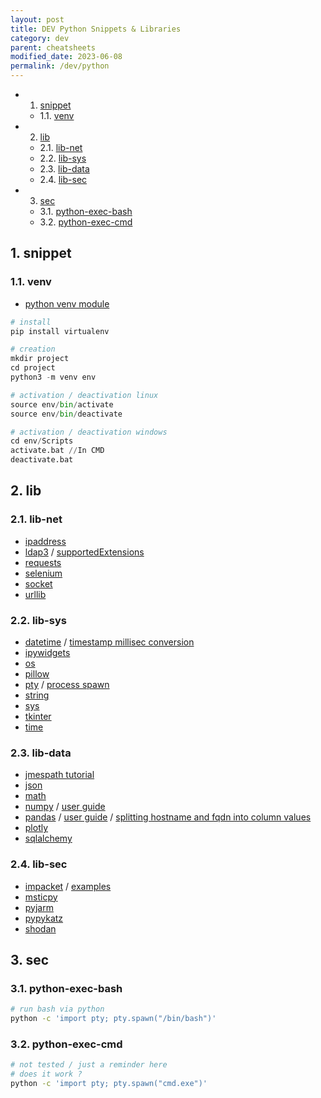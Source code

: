 ```yaml
---
layout: post
title: DEV Python Snippets & Libraries
category: dev
parent: cheatsheets
modified_date: 2023-06-08
permalink: /dev/python
---
```


<!-- vscode-markdown-toc -->
* 1. [snippet](#snippet)
	* 1.1. [venv](#venv)
* 2. [lib](#lib)
	* 2.1. [lib-net](#lib-net)
	* 2.2. [lib-sys](#lib-sys)
	* 2.3. [lib-data](#lib-data)
	* 2.4. [lib-sec](#lib-sec)
* 3. [sec](#sec)
	* 3.1. [python-exec-bash](#python-exec-bash)
	* 3.2. [python-exec-cmd](#python-exec-cmd)

<!-- vscode-markdown-toc-config
	numbering=true
	autoSave=true
	/vscode-markdown-toc-config -->
<!-- /vscode-markdown-toc -->

##  1. <a name='snippet'></a>snippet

###  1.1. <a name='venv'></a>venv

- [python venv module](https://packaging.python.org/en/latest/guides/installing-using-pip-and-virtual-environments/)

```python
# install 
pip install virtualenv

# creation
mkdir project
cd project
python3 -m venv env

# activation / deactivation linux
source env/bin/activate
source env/bin/deactivate

# activation / deactivation windows
cd env/Scripts
activate.bat //In CMD
deactivate.bat
```
##  2. <a name='lib'></a>lib

###  2.1. <a name='lib-net'></a>lib-net
- [ipaddress](https://docs.python.org/3/library/ipaddress.html)
- [ldap3](https://ldap3.readthedocs.io) / [supportedExtensions](https://ldapwiki.com/wiki/Supported%20Extensions%20List)
- [requests](https://requests.readthedocs.io)
- [selenium](https://selenium-python.readthedocs.io/)
- [socket](https://docs.python.org/3/library/socket.html)
- [urllib](https://docs.python.org/3/library/urllib.html)

###  2.2. <a name='lib-sys'></a>lib-sys
- [datetime](https://docs.python.org/3/library/datetime.html) / [timestamp millisec conversion](https://stackoverflow.com/questions/59612665/convert-epoch-time-to-standard-datetime-from-json-python)
- [ipywidgets](https://ipywidgets.readthedocs.io)
- [os](https://docs.python.org/3/library/os.html)
- [pillow](https://pillow.readthedocs.io/en/stable/)
- [pty](https://docs.python.org/3/library/pty.html) / [process spawn](https://docs.python.org/3/library/pty.html#pty.spawn)
- [string](https://docs.python.org/3/library/string.html)
- [sys](https://docs.python.org/3/library/sys.html)
- [tkinter](https://docs.python.org/3/library/tkinter.html)
- [time](https://docs.python.org/3/library/time.html)

###  2.3. <a name='lib-data'></a>lib-data
- [jmespath tutorial](https://jmespath.org/tutorial.html)
- [json](https://docs.python.org/3/library/json.html)
- [math](https://docs.python.org/3/library/math.html)
- [numpy](https://numpy.org/doc/stable/user/absolute_beginners.html) / [user guide](https://numpy.org/doc/stable/user/index.html#user)
- [pandas](https://pandas.pydata.org/docs/getting_started/index.html#getting-started) / [user guide](https://pandas.pydata.org/docs/user_guide/index.html) / [splitting hostname and fqdn into column values](https://stackoverflow.com/questions/14745022/how-to-split-a-dataframe-string-column-into-two-columns)
- [plotly](https://plotly.com/python/)
- [sqlalchemy](https://sqlalchemy.readthedocs.io)

###  2.4. <a name='lib-sec'></a>lib-sec

- [impacket](https://www.secureauth.com/labs/open-source-tools/impacket/) / [examples](https://github.com/SecureAuthCorp/impacket/tree/master/examples)
- [msticpy](https://msticpy.readthedocs.io)
- [pyjarm](https://pypi.org/project/pyjarm/)
- [pypykatz](https://github.com/skelsec/pypykatz/wiki)
- [shodan](https://shodan.readthedocs.io)


##  3. <a name='sec'></a>sec

###  3.1. <a name='python-exec-bash'></a>python-exec-bash
```sh
# run bash via python
python -c 'import pty; pty.spawn("/bin/bash")'
```

###  3.2. <a name='python-exec-cmd'></a>python-exec-cmd
```sh
# not tested / just a reminder here
# does it work ? 
python -c 'import pty; pty.spawn("cmd.exe")'
```